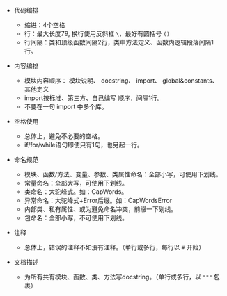 
+ 代码编排
  - 缩进：4个空格
  - 行：最大长度79, 换行使用反斜杠 `\`，最好有圆括号 `()`
  - 行间隔：类和顶级函数间隔2行，类中方法定义、函数内逻辑段落间隔1行。

+ 内容编排
  - 模块内容顺序： 模块说明、 docstring、 import、 global&constants、其他定义
  - import按标准、第三方、自己编写 顺序，间隔1行。
  - 不要在一句 import 中多个库。

+ 空格使用
  - 总体上，避免不必要的空格。
  - if/for/while语句即使只有1句，也另起一行。

+ 命名规范
  - 模块、函数/方法、变量、参数、类属性命名：全部小写，可使用下划线。
  - 常量命名：全部大写，可使用下划线。
  - 类命名：大驼峰式。如：CapWords。
  - 异常命名：大驼峰式+Error后缀。如：CapWordsError
  - 内部类、私有属性、或为避免命名冲突，前缀一下划线。
  - 包命名：全部小写，不可使用下划线。

+ 注释
  - 总体上，错误的注释不如没有注释。（单行或多行，每行以 `#` 开始）

+ 文档描述
  - 为所有共有模块、函数、类、方法写docstring。（单行或多行，以 `"""` 包裹）
